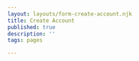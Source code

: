 ```yaml
---
layout: layouts/form-create-account.njk
title: Create Account
published: true
description: ''
tags: pages

---
```

